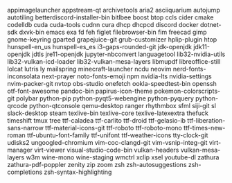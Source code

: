 appimagelauncher 
appstream-qt 
archivetools 
aria2 
asciiquarium 
autojump 
autotiling 
betterdiscord-installer-bin 
bitlbee 
boost 
btop 
ccls 
cider 
cmake 
codelldb 
cuda 
cuda-tools 
cudnn 
cura 
dhcp 
dhcpcd 
discord 
docker 
dotnet-sdk 
dxvk-bin 
emacs 
exa 
fd 
feh 
figlet 
filebrowser-bin 
fim 
freecad 
gimp 
gnome-keyring 
gparted 
grapejuice-git 
grub-customizer 
hplip-plugin 
htop 
hunspell-en_us 
hunspell-es_es 
i3-gaps-rounded-git 
jdk-openjdk 
jdk11-openjdk 
jdtls 
jre11-openjdk 
jupyter-nbconvert 
languagetool 
lib32-nvidia-utils 
lib32-vulkan-icd-loader 
lib32-vulkan-mesa-layers 
libmupdf 
libreoffice-still 
lolcat 
lutris 
ly 
mailspring 
minecraft-launcher 
ncdu 
neovim 
nerd-fonts-inconsolata 
next-prayer 
noto-fonts-emoji 
npm 
nvidia-lts 
nvidia-settings 
nvim-packer-git 
nvtop 
obs-studio 
onefetch 
ookla-speedtest-bin 
openssh 
otf-font-awesome 
pandoc-bin 
papirus-icon-theme 
pokemon-colorscripts-git 
polybar 
python-pip 
python-pyqt5-webengine 
python-pyquery 
python-qrcode 
python-qtconsole 
qemu-desktop 
ranger 
rhythmbox 
sfml 
siji-git 
sl 
slack-desktop 
steam 
texlive-bin 
texlive-core 
texlive-latexextra 
thefuck 
timeshift 
tmux 
tree 
ttf-caladea 
ttf-carlito 
ttf-droid 
ttf-gelasio-ib 
ttf-liberation-sans-narrow 
ttf-material-icons-git 
ttf-roboto 
ttf-roboto-mono 
ttf-times-new-roman 
ttf-ubuntu-font-family 
ttf-unifont 
ttf-weather-icons 
tty-clock-git 
udisks2 
ungoogled-chromium 
vim-coc-clangd-git 
vim-vsnip-integ-git 
virt-manager 
virt-viewer 
visual-studio-code-bin 
vulkan-headers 
vulkan-mesa-layers 
w3m 
wine-mono 
wine-staging 
wmctrl 
xclip 
xsel 
youtube-dl 
zathura 
zathura-pdf-poppler 
zenity 
zip 
zoom 
zsh 
zsh-autosuggestions 
zsh-completions 
zsh-syntax-highlighting 
